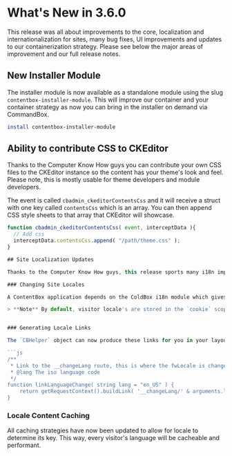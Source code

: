 # What's New in 3.6.0

This release was all about improvements to the core, localization and internationalization for sites, many bug fixes, UI improvements and updates to our containerization strategy.  Please see below the major areas of improvement and our full release notes.

## New Installer Module

The installer module is now available as a standalone module using the slug `contentbox-installer-module`.  This will improve our container and your container strategy as now you can bring in the installer on demand via CommandBox.

```bash
install contentbox-installer-module
```

## Ability to contribute CSS to CKEditor

Thanks to the Computer Know How guys you can contribute your own CSS files to the CKEditor instance so the content has your theme's look and feel.  Please note, this is mostly usable for theme developers and module developers.

The event is called `cbadmin_ckeditorContentsCss` and it will receive a struct with one key called `contentsCss` which is an array.  You can then append CSS style sheets to that array that CKEditor will showcase.


```js
function cbadmin_ckeditorContentsCss( event, interceptData ){
  // Add css
  interceptData.contentsCss.append( "/path/theme.css" );
}

## Site Localization Updates

Thanks to the Computer Know How guys, this release sports many i18n improvements.

### Changing Site Locales

A ContentBox application depends on the ColdBox i18n module which gives you the ability to serve any content in any language, use resource bundles and use the resource utilities.  However, we have now exposed the ability natively for users to change locales via the UI module using our URL of: `http://site.com/__changelang/en_US`.  The route expects an ISO valid language code in the format of `code_variant`.  

> **Note** By default, visitor locale's are stored in the `cookie` scope. You can change this via the `config/Coldbox.cfc` configuration CFC.


### Generating Locale Links

The `CBHelper` object can now produce these links for you in your layouts, themes and views by leveraging the following method:

```js
/**
 * Link to the __changeLang route, this is where the fwLocale is changed
 * @lang The iso language code
 */
function linkLanguageChange( string lang = "en_US" ) {
	return getRequestContext().buildLink( '__changeLang/' & arguments.lang );
}
```

### Locale Content Caching

All caching strategies have now been updated to allow for locale to determine its key.  This way, every visitor's language will be cacheable and performant.